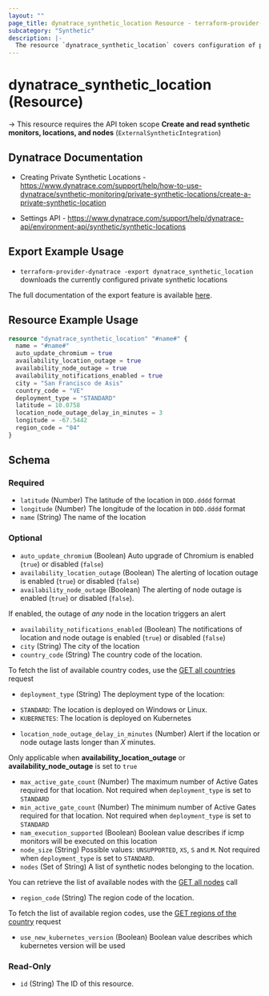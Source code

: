 ```yaml
---
layout: ""
page_title: dynatrace_synthetic_location Resource - terraform-provider-dynatrace"
subcategory: "Synthetic"
description: |-
  The resource `dynatrace_synthetic_location` covers configuration of private synthetic locations
---
```


# dynatrace_synthetic_location (Resource)

-> This resource requires the API token scope **Create and read synthetic monitors, locations, and nodes** (`ExternalSyntheticIntegration`)

## Dynatrace Documentation

- Creating Private Synthetic Locations - https://www.dynatrace.com/support/help/how-to-use-dynatrace/synthetic-monitoring/private-synthetic-locations/create-a-private-synthetic-location

- Settings API - https://www.dynatrace.com/support/help/dynatrace-api/environment-api/synthetic/synthetic-locations

## Export Example Usage

- `terraform-provider-dynatrace -export dynatrace_synthetic_location` downloads the currently configured private synthetic locations

The full documentation of the export feature is available [here](https://dt-url.net/h203qmc).

## Resource Example Usage

```terraform
resource "dynatrace_synthetic_location" "#name#" {
  name = "#name#" 
  auto_update_chromium = true 
  availability_location_outage = true 
  availability_node_outage = true 
  availability_notifications_enabled = true 
  city = "San Francisco de Asis" 
  country_code = "VE" 
  deployment_type = "STANDARD" 
  latitude = 10.0758 
  location_node_outage_delay_in_minutes = 3 
  longitude = -67.5442 
  region_code = "04" 
}
```

<!-- schema generated by tfplugindocs -->
## Schema

### Required

- `latitude` (Number) The latitude of the location in `DDD.dddd` format
- `longitude` (Number) The longitude of the location in `DDD.dddd` format
- `name` (String) The name of the location

### Optional

- `auto_update_chromium` (Boolean) Auto upgrade of Chromium is enabled (`true`) or disabled (`false`)
- `availability_location_outage` (Boolean) The alerting of location outage is enabled (`true`) or disabled (`false`)
- `availability_node_outage` (Boolean) The alerting of node outage is enabled (`true`) or disabled (`false`). 

 If enabled, the outage of *any* node in the location triggers an alert
- `availability_notifications_enabled` (Boolean) The notifications of location and node outage is enabled (`true`) or disabled (`false`)
- `city` (String) The city of the location
- `country_code` (String) The country code of the location. 

 To fetch the list of available country codes, use the [GET all countries](https://dt-url.net/37030go) request
- `deployment_type` (String) The deployment type of the location: 

* `STANDARD`: The location is deployed on Windows or Linux.
* `KUBERNETES`: The location is deployed on Kubernetes
- `location_node_outage_delay_in_minutes` (Number) Alert if the location or node outage lasts longer than *X* minutes. 

 Only applicable when **availability_location_outage** or **availability_node_outage** is set to `true`
- `max_active_gate_count` (Number) The maximum number of Active Gates required for that location. Not required when `deployment_type` is set to `STANDARD`
- `min_active_gate_count` (Number) The minimum number of Active Gates required for that location. Not required when `deployment_type` is set to `STANDARD`
- `nam_execution_supported` (Boolean) Boolean value describes if icmp monitors will be executed on this location
- `node_size` (String) Possible values: `UNSUPPORTED`, `XS`, `S` and `M`. Not required when `deployment_type` is set to `STANDARD`.
- `nodes` (Set of String) A list of synthetic nodes belonging to the location. 

 You can retrieve the list of available nodes with the [GET all nodes](https://dt-url.net/miy3rpl) call
- `region_code` (String) The region code of the location. 

 To fetch the list of available region codes, use the [GET regions of the country](https://dt-url.net/az230x0) request
- `use_new_kubernetes_version` (Boolean) Boolean value describes which kubernetes version will be used

### Read-Only

- `id` (String) The ID of this resource.
 